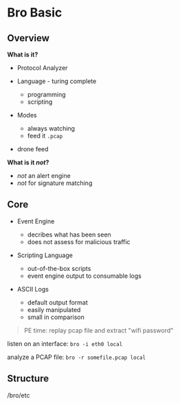 # Bro Basic


## Overview

**What is it?**

* Protocol Analyzer

* Language - turing complete
  * programming
  * scripting

* Modes
  * always watching
  * feed it `.pcap`

* drone feed

**What is it *not*?**

* _*not*_ an alert engine
* _*not*_ for signature matching


## Core

* Event Engine
  * decribes what has been seen
  * does not assess for malicious traffic

* Scripting Language
  * out-of-the-box scripts
  * event engine output to consumable logs

* ASCII Logs
  * default output format
  * easily manipulated
  * small in comparison

> PE time: replay pcap file and extract "wifi password"

listen on an interface: `bro -i eth0 local`

analyze a PCAP file: `bro -r somefile.pcap local`


## Structure

/bro/etc
